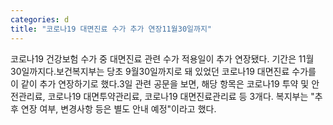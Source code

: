 ```yaml
---
categories: d
title: "코로나19 대면진료 수가 추가 연장11월30일까지"
---
```

코로나19 건강보험 수가 중 대면진료 관련 수가 적용일이 추가 연장됐다. 기간은 11월 30일까지다.보건복지부는 당초 9월30일까지로 돼 있었던 코로나19 대면진료 수가를 이 같이 추가 연장하기로 했다.3일 관련 공문을 보면, 해당 항목은 코로나19 투약 및 안전관리료, 코로나19 대면투약관리료, 코로나19 대면진료관리료 등 3개다. 복지부는 "추후 연장 여부, 변경사항 등은 별도 안내 예정"이라고 했다.